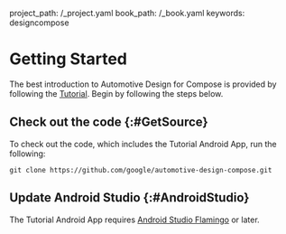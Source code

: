 project_path: /_project.yaml
book_path: /_book.yaml
keywords: designcompose

# Getting Started

The best introduction to Automotive Design for Compose is provided by following
the [Tutorial](/training/cars/designcompose/getting-started/tutorial). Begin by
following the steps below.

## Check out the code {:#GetSource}

To check out the code, which includes the Tutorial Android App, run the
following:

```posix-terminal
git clone https://github.com/google/automotive-design-compose.git
```

## Update Android Studio {:#AndroidStudio}

The Tutorial Android App requires [Android Studio Flamingo](/studio) or later.
